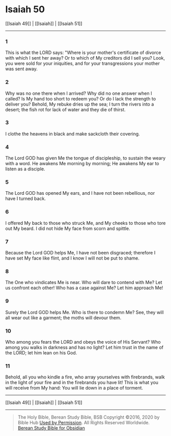 # Isaiah 50

[[Isaiah 49]] | [[Isaiah]] | [[Isaiah 51]]

---

### 1
This is what the LORD says: "Where is your mother's certificate of divorce with which I sent her away? Or to which of My creditors did I sell you? Look, you were sold for your iniquities, and for your transgressions your mother was sent away.

### 2
Why was no one there when I arrived? Why did no one answer when I called? Is My hand too short to redeem you? Or do I lack the strength to deliver you? Behold, My rebuke dries up the sea; I turn the rivers into a desert; the fish rot for lack of water and they die of thirst.

### 3
I clothe the heavens in black and make sackcloth their covering.

### 4
The Lord GOD has given Me the tongue of discipleship, to sustain the weary with a word. He awakens Me morning by morning; He awakens My ear to listen as a disciple.

### 5
The Lord GOD has opened My ears, and I have not been rebellious, nor have I turned back.

### 6
I offered My back to those who struck Me, and My cheeks to those who tore out My beard. I did not hide My face from scorn and spittle.

### 7
Because the Lord GOD helps Me, I have not been disgraced; therefore I have set My face like flint, and I know I will not be put to shame.

### 8
The One who vindicates Me is near. Who will dare to contend with Me? Let us confront each other! Who has a case against Me? Let him approach Me!

### 9
Surely the Lord GOD helps Me. Who is there to condemn Me? See, they will all wear out like a garment; the moths will devour them.

### 10
Who among you fears the LORD and obeys the voice of His Servant? Who among you walks in darkness and has no light? Let him trust in the name of the LORD; let him lean on his God.

### 11
Behold, all you who kindle a fire, who array yourselves with firebrands, walk in the light of your fire and in the firebrands you have lit! This is what you will receive from My hand: You will lie down in a place of torment.

---

[[Isaiah 49]] | [[Isaiah]] | [[Isaiah 51]]

---

> The Holy Bible, Berean Study Bible, BSB
> Copyright &copy;2016, 2020 by Bible Hub
> [Used by Permission](https://berean.bible/terms.htm). All Rights Reserved Worldwide.
> [Berean Study Bible for Obsidian](https://github.com/gapmiss/berean-study-bible-for-obsidian)

